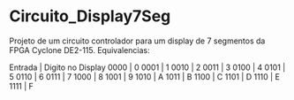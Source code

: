 # Circuito_Display7Seg
Projeto de um circuito controlador para um display de 7 segmentos da FPGA Cyclone DE2-115.
Equivalencias:

Entrada | Digito no Display
0000 | 0
0001 | 1
0010 | 2
0011 | 3
0100 | 4
0101 | 5
0110 | 6
0111 | 7
1000 | 8
1001 | 9
1010 | A
1011 | B
1100 | C
1101 | D
1110 | E
1111 | F
